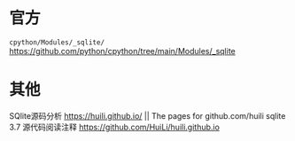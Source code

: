 
# 官方

`cpython/Modules/_sqlite/` https://github.com/python/cpython/tree/main/Modules/_sqlite

# 其他

SQlite源码分析 https://huili.github.io/ || The pages for github.com/huili sqlite 3.7 源代码阅读注释 https://github.com/HuiLi/huili.github.io
